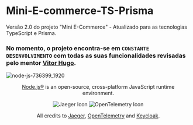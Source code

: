 # Mini-E-commerce-TS-Prisma
Versão 2.0 do projeto "Mini E-Commerce" - Atualizado para as tecnologias TypeScript e Prisma.

### No momento, o projeto encontra-se em `CONSTANTE DESENVOLVIMENTO` com todas as suas funcionalidades revisadas pelo mentor [Vitor Hugo](https://www.linkedin.com/in/vitorhcs/).

![node-js-736399_1920](https://github.com/AlexSnider/Projeto-API-e-commerce-Node.js/assets/103783575/18da5724-9985-4320-ae21-800a2ebfb092)

<p align="center"><a href="https://nodejs.org/en" target="_blank">Node.js®</a> is an open-source, cross-platform JavaScript runtime environment.</p>

<p align="center">
  <img src="https://github.com/AlexSnider/Mini-E-commerce-TS-Prisma/assets/103783575/ec245569-dcc4-4c21-bcf0-19f92262da5e" alt="Jaeger Icon">
  <img src="https://github.com/AlexSnider/Mini-E-commerce-TS-Prisma/assets/103783575/8e1aa77c-ebe0-4b08-8da8-8ecb9fbbe177" alt="OpenTelemetry Icon">
</p>

<p align="center">All credits to <a href="https://www.jaegertracing.io">Jaeger</a>, <a href="https://opentelemetry.io">OpenTelemetry</a> and <a href="https://www.keycloak.org">Keycloak</a>.</p>
